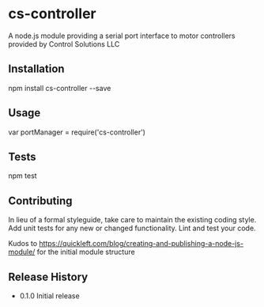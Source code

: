 cs-controller
=========

A node.js module providing a serial port interface to motor controllers provided by Control Solutions LLC

## Installation

  npm install cs-controller --save

## Usage

  var portManager = require('cs-controller')

## Tests

  npm test

## Contributing

In lieu of a formal styleguide, take care to maintain the existing coding style.
Add unit tests for any new or changed functionality. Lint and test your code.

Kudos to https://quickleft.com/blog/creating-and-publishing-a-node-js-module/ for the initial module structure

## Release History

* 0.1.0 Initial release
